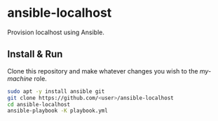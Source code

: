 # ansible-localhost

Provision localhost using Ansible.

## Install & Run

Clone this repository and make whatever changes you wish to the *my-machine* role.

```sh
sudo apt -y install ansible git
git clone https://github.com/<user>/ansible-localhost
cd ansible-localhost
ansible-playbook -K playbook.yml
```

